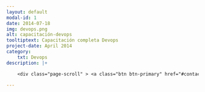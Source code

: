 ```yaml
---
layout: default
modal-id: 1
date: 2014-07-18
img: devops.png
alt: capacitación-devops
tooltiptext: Capacitación completa Devops
project-date: April 2014
category:
    txt: Devops
description: |+

    <div class="page-scroll" > <a class="btn btn-primary" href="#contact" data-dismiss="modal" data-target="#" > Contáctanos </a></div>

---
```

